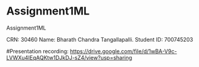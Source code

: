 # Assignment1ML
Assignment1ML

CRN: 30460
Name: Bharath Chandra Tangallapalli.
Student ID: 700745203

#Presentation recording: https://drive.google.com/file/d/1wBA-V9c-LVWXu4IEqAQKtw1DJkDJ-sZ4/view?usp=sharing

